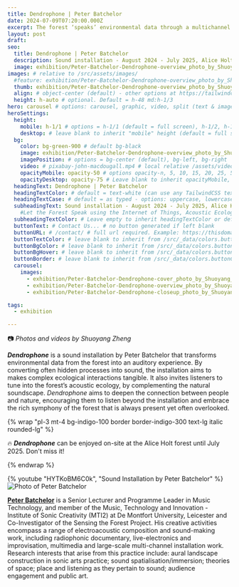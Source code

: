 ```yaml
---
title: Dendrophone | Peter Batchelor
date: 2024-07-09T07:20:00.000Z
excerpt: The forest ‘speaks’ environmental data through a multichannel soundscape.
layout: post
draft:
seo:
  title: Dendrophone | Peter Batchelor
  description: Sound installation - August 2024 - July 2025, Alice Holt Forest (free entrance)
  image: exhibition/Peter-Batchelor-Dendrophone-overview_photo_by_Shuoyang_Zheng.jpg
images: # relative to /src/assets/images/
  #feature: exhibition/Peter-Batchelor-Dendrophone-overview_photo_by_Shuoyang_Zheng.jpg
  thumb: exhibition/Peter-Batchelor-Dendrophone-overview_photo_by_Shuoyang_Zheng.jpg
  align: # object-center (default) - other options at https://tailwindcss.com/docs/object-position
  height: h-auto # optional. Default = h-48 md:h-1/3
hero: carousel # options: carousel, graphic, video, split (text & image)
heroSettings:
  height:
    mobile: h-1/1 # options = h-1/1 (default = full screen), h-1/2, h-1/3, h-3/4, h-9/10, h-48 (12rem, 192px), h-56 (14rem, 224px), h-64 (16rem, 256px)
    desktop: # leave blank to inherit "mobile" height (default = full screen)
  bg:
    color: bg-green-900 # default bg-black
    image: exhibition/Peter-Batchelor-Dendrophone-overview_photo_by_Shuoyang_Zheng.jpg # relative to /assets/images/
    imagePosition: # options = bg-center (default), bg-left, bg-right
    video: # pixabay-john-macdougall.mp4 # local relative /assets/video/, or full https://... if remote?
    opacityMobile: opacity-50 # options opacity-n, 5, 10, 15, 20, 25, 50, 75, 100 (default)
    opacityDesktop: opacity-75 # Leave blank to inherit opacityMobile, use same options as opacityMobile
  headingText: Dendrophone | Peter Batchelor
  headingTextColor: # default = text-white (can use any TailwindCSS text-[color]-[xxx])
  headingTextCase: # default = as typed - options: uppercase, lowercase, capitalize
  subheadingText: Sound installation - August 2024 - July 2025, Alice Holt Forest (free entrance) #>
    #Let the Forest Speak using the Internet of Things, Acoustic Ecology and Creative AI<br /><span style="color:grey">AHRC-funded project (2023-25) : AH/X011585/1</span>
  subheadingTextColor: # Leave empty to inherit headingTextColor or default (text-white) or use any text-[color]-[xxx]
  buttonText: # Contact Us... # no button generated if left blank
  buttonURL: # /contact/ # full url required. Example: https://thisdomain.com/somepage/
  buttonTextColor: # leave blank to inherit from /src/_data/colors.buttonCustom or buttonDefault
  buttonBgColor: # leave blank to inherit from /src/_data/colors.buttonCustom.bg or buttonDefault.bg
  buttonBgHover: # leave blank to inherit from /src/_data/colors.buttonCustom.bgHover or buttonDefault.bgHover
  buttonBorder: # leave blank to inherit from /src/_data/colors.buttonCustom.border or buttonDefault.border
  carousel:
    images:
      - exhibition/Peter-Batchelor-Dendrophone-cover_photo_by_Shuoyang_Zheng.jpg
      - exhibition/Peter-Batchelor-Dendrophone-overview_photo_by_Shuoyang_Zheng.jpg
      - exhibition/Peter-Batchelor-Dendrophone-closeup_photo_by_Shuoyang_Zheng.jpg

tags:
  - exhibition

---
```


:camera: *Photos and videos by Shuoyang Zheng*


***Dendrophone*** is a sound installation by Peter Batchelor that transforms environmental data from the forest into an auditory experience. By converting often hidden processes into sound, the installation aims to makes complex ecological interactions tangible. It also invites listeners to tune into the forest’s acoustic ecology, by complementing the natural soundscape. *Dendrophone* aims to deepen the connection between people and nature, encouraging them to listen beyond the installation and embrace the rich symphony of the forest that is always present yet often overlooked.

{% wrap "pl-3 mt-4 bg-indigo-100 border border-indigo-300 text-lg italic rounded-lg" %}

:fire: ***Dendrophone*** can be enjoyed on-site at the Alice Holt forest until July 2025. Don't miss it!

{% endwrap %}

<div class="mt-4 mb-4">
{% youtube "HYTKoBM6C0k", "Sound Installation by Peter Batchelor" %}
</div>

<div class="bg-gray-200 p-4 mt-4 mb-4">

<img class="h-48 rounded-full mt-2 mr-2 float-left " src="/assets/images/authors/peter-batchelor.jpg" alt="Photo of Peter Batchelor">

[**Peter Batchelor**](https://peterb.dmu.ac.uk/) is a Senior Lecturer and Programme Leader in Music Technology, and member of the Music, Technology and Innovation - Institute of Sonic Creativity (MTI2) at De Montfort University, Leicester and Co-Investigator of the Sensing the Forest Project. His creative activities encompass a range of electroacoustic composition and sound-making work, including radiophonic documentary, live-electronics and improvisation, multimedia and large-scale multi-channel installation work. Research interests that arise from this practice include: aural landscape construction in sonic arts practice; sound spatialisation/immersion; theories of space; place and listening as they pertain to sound; audience engagement and public art.

</div>







